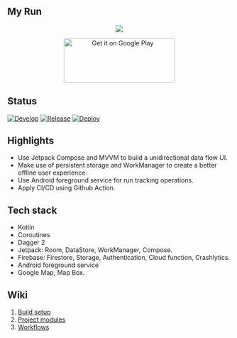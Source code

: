 My Run
---
<p align="center">
    <img src="https://user-images.githubusercontent.com/5378704/151899259-acce479b-fe2d-4802-a6a5-ace19c97b603.png"/>
</p>
<a href='https://play.google.com/store/apps/details?id=akio.apps.myrun'>
    <p align="center">
        <img alt='Get it on Google Play' src='https://play.google.com/intl/en_us/badges/static/images/badges/en_badge_web_generic.png' style="width:250px;height:100px;"/>
    </p>
</a>

Status
---
[![Develop](https://github.com/khoi-nguyen-2359/myrun/actions/workflows/develop_pr_checks.yml/badge.svg)](https://github.com/khoi-nguyen-2359/myrun/actions/workflows/develop_pr_checks.yml)
[![Release](https://github.com/khoi-nguyen-2359/myrun/actions/workflows/release_pr_checks.yml/badge.svg)](https://github.com/khoi-nguyen-2359/myrun/actions/workflows/release_pr_checks.yml)
[![Deploy](https://github.com/khoi-nguyen-2359/myrun/actions/workflows/deploy.yml/badge.svg)](https://github.com/khoi-nguyen-2359/myrun/actions/workflows/deploy.yml)

Highlights
---
- Use Jetpack Compose and MVVM to build a unidirectional data flow UI.
- Make use of persistent storage and WorkManager to create a better offline user experience.
- Use Android foreground service for run tracking operations.
- Apply CI/CD using Github Action.

Tech stack
---
- Kotlin
- Coroutines
- Dagger 2
- Jetpack: Room, DataStore, WorkManager, Compose.
- Firebase: Firestore, Storage, Authentication, Cloud function, Crashlytics.
- Android foreground service
- Google Map, Map Box.

Wiki
---
1. [Build setup](https://github.com/khoi-nguyen-2359/myrun/wiki/Build-setup)
2. [Project modules](https://github.com/khoi-nguyen-2359/myrun/wiki/Project-modules)
3. [Workflows](https://github.com/khoi-nguyen-2359/myrun/wiki/Workflows)

